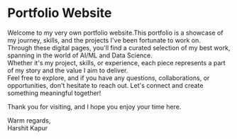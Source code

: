 # Portfolio Website
Welcome to my very own portfolio website.This portfolio is a showcase of my journey, skills, and the projects I've been fortunate to work on.<br>
Through these digital pages, you'll find a curated selection of my best work, spanning in the world of AI/ML and Data Science.<br> Whether it's my project, skills, or experience, each piece represents a part of my story and the value I aim to deliver.<br>
Feel free to explore, and if you have any questions, collaborations, or opportunities, don't hesitate to reach out. Let's connect and create something meaningful together!<br>

Thank you for visiting, and I hope you enjoy your time here.<br>

Warm regards,<br>
Harshit Kapur
